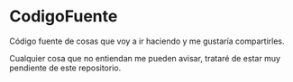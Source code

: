 # CodigoFuente
Código fuente de cosas que voy a ir haciendo y me gustaría compartirles.

Cualquier cosa que no entiendan me pueden avisar, trataré de estar muy pendiente de este repositorio.
